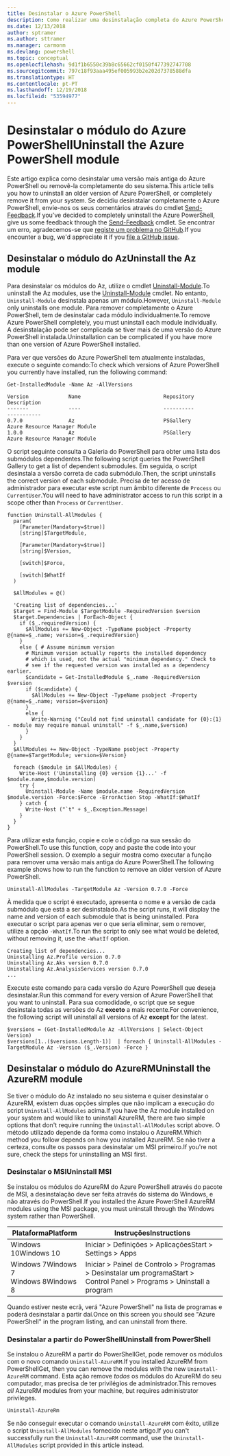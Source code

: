 ```yaml
---
title: Desinstalar o Azure PowerShell
description: Como realizar uma desinstalação completa do Azure PowerShell
ms.date: 12/13/2018
author: sptramer
ms.author: sttramer
ms.manager: carmonm
ms.devlang: powershell
ms.topic: conceptual
ms.openlocfilehash: 9d1f1b6550c39b8c65662cf0150f477392747708
ms.sourcegitcommit: 797c18f93aaa495ef005993b2e202d7378588dfa
ms.translationtype: HT
ms.contentlocale: pt-PT
ms.lasthandoff: 12/19/2018
ms.locfileid: "53594977"
---
```

# <a name="uninstall-the-azure-powershell-module"></a><span data-ttu-id="7eb97-103">Desinstalar o módulo do Azure PowerShell</span><span class="sxs-lookup"><span data-stu-id="7eb97-103">Uninstall the Azure PowerShell module</span></span>

<span data-ttu-id="7eb97-104">Este artigo explica como desinstalar uma versão mais antiga do Azure PowerShell ou removê-la completamente do seu sistema.</span><span class="sxs-lookup"><span data-stu-id="7eb97-104">This article tells you how to uninstall an older version of Azure PowerShell, or completely remove it from your system.</span></span> <span data-ttu-id="7eb97-105">Se decidiu desinstalar completamente o Azure PowerShell, envie-nos os seus comentários através do cmdlet [Send-Feedback](/powershell/module/az.accounts/send-feedback).</span><span class="sxs-lookup"><span data-stu-id="7eb97-105">If you've decided to completely uninstall the Azure PowerShell, give us some feedback through the [Send-Feedback](/powershell/module/az.accounts/send-feedback) cmdlet.</span></span>
<span data-ttu-id="7eb97-106">Se encontrar um erro, agradecemos-se que [registe um problema no GitHub](https://github.com/azure/azure-powershell/issues).</span><span class="sxs-lookup"><span data-stu-id="7eb97-106">If you encounter a bug, we'd appreciate it if you [file a GitHub issue](https://github.com/azure/azure-powershell/issues).</span></span>

## <a name="uninstall-the-az-module"></a><span data-ttu-id="7eb97-107">Desinstalar o módulo do Az</span><span class="sxs-lookup"><span data-stu-id="7eb97-107">Uninstall the Az module</span></span>

<span data-ttu-id="7eb97-108">Para desinstalar os módulos do Az, utilize o cmdlet [Uninstall-Module](/powershell/module/powershellget/uninstall-module).</span><span class="sxs-lookup"><span data-stu-id="7eb97-108">To uninstall the Az modules, use the [Uninstall-Module](/powershell/module/powershellget/uninstall-module) cmdlet.</span></span> <span data-ttu-id="7eb97-109">No entanto, `Uninstall-Module` desinstala apenas um módulo.</span><span class="sxs-lookup"><span data-stu-id="7eb97-109">However, `Uninstall-Module` only uninstalls one module.</span></span> <span data-ttu-id="7eb97-110">Para remover completamente o Azure PowerShell, tem de desinstalar cada módulo individualmente.</span><span class="sxs-lookup"><span data-stu-id="7eb97-110">To remove Azure PowerShell completely, you must uninstall each module individually.</span></span> <span data-ttu-id="7eb97-111">A desinstalação pode ser complicada se tiver mais de uma versão do Azure PowerShell instalada.</span><span class="sxs-lookup"><span data-stu-id="7eb97-111">Uninstallation can be complicated if you have more than one version of Azure PowerShell installed.</span></span>

<span data-ttu-id="7eb97-112">Para ver que versões do Azure PowerShell tem atualmente instaladas, execute o seguinte comando:</span><span class="sxs-lookup"><span data-stu-id="7eb97-112">To check which versions of Azure PowerShell you currently have installed, run the following command:</span></span>

```powershell-interactive
Get-InstalledModule -Name Az -AllVersions
```

```output
Version             Name                           Repository           Description
-------             ----                           ----------           -----------
0.7.0               Az                             PSGallery            Azure Resource Manager Module
1.0.0               Az                             PSGallery            Azure Resource Manager Module
```

<span data-ttu-id="7eb97-113">O script seguinte consulta a Galeria do PowerShell para obter uma lista dos submódulos dependentes.</span><span class="sxs-lookup"><span data-stu-id="7eb97-113">The following script queries the PowerShell Gallery to get a list of dependent submodules.</span></span> <span data-ttu-id="7eb97-114">Em seguida, o script desinstala a versão correta de cada submódulo.</span><span class="sxs-lookup"><span data-stu-id="7eb97-114">Then, the script uninstalls the correct version of each submodule.</span></span> <span data-ttu-id="7eb97-115">Precisa de ter acesso de administrador para executar este script num âmbito diferente de `Process` ou `CurrentUser`.</span><span class="sxs-lookup"><span data-stu-id="7eb97-115">You will need to have administrator access to run this script in a scope other than `Process` or `CurrentUser`.</span></span>

```powershell-interactive
function Uninstall-AllModules {
  param(
    [Parameter(Mandatory=$true)]
    [string]$TargetModule,

    [Parameter(Mandatory=$true)]
    [string]$Version,

    [switch]$Force,

    [switch]$WhatIf
  )
  
  $AllModules = @()
  
  'Creating list of dependencies...'
  $target = Find-Module $TargetModule -RequiredVersion $version
  $target.Dependencies | ForEach-Object {
    if ($_.requiredVersion) {
      $AllModules += New-Object -TypeName psobject -Property @{name=$_.name; version=$_.requiredVersion}
    }
    else { # Assume minimum version
      # Minimum version actually reports the installed dependency
      # which is used, not the actual "minimum dependency." Check to
      # see if the requested version was installed as a dependency earlier.
      $candidate = Get-InstalledModule $_.name -RequiredVersion $version
      if ($candidate) {
        $AllModules += New-Object -TypeName psobject -Property @{name=$_.name; version=$version}
      }
      else {
        Write-Warning ("Could not find uninstall candidate for {0}:{1} - module may require manual uninstall" -f $_.name,$version)
      }
    }
  }
  $AllModules += New-Object -TypeName psobject -Property @{name=$TargetModule; version=$Version}

  foreach ($module in $AllModules) {
    Write-Host ('Uninstalling {0} version {1}...' -f $module.name,$module.version)
    try {
      Uninstall-Module -Name $module.name -RequiredVersion $module.version -Force:$Force -ErrorAction Stop -WhatIf:$WhatIf
    } catch {
      Write-Host ("`t" + $_.Exception.Message)
    }
  }
}
```

<span data-ttu-id="7eb97-116">Para utilizar esta função, copie e cole o código na sua sessão do PowerShell.</span><span class="sxs-lookup"><span data-stu-id="7eb97-116">To use this function, copy and paste the code into your PowerShell session.</span></span> <span data-ttu-id="7eb97-117">O exemplo a seguir mostra como executar a função para remover uma versão mais antiga do Azure PowerShell.</span><span class="sxs-lookup"><span data-stu-id="7eb97-117">The following example shows how to run the function to remove an older version of Azure PowerShell.</span></span>

```powershell-interactive
Uninstall-AllModules -TargetModule Az -Version 0.7.0 -Force
```

<span data-ttu-id="7eb97-118">À medida que o script é executado, apresenta o nome e a versão de cada submódulo que está a ser desinstalado.</span><span class="sxs-lookup"><span data-stu-id="7eb97-118">As the script runs, it will display the name and version of each submodule that is being uninstalled.</span></span> <span data-ttu-id="7eb97-119">Para executar o script para apenas ver o que seria eliminar, sem o remover, utilize a opção `-WhatIf`.</span><span class="sxs-lookup"><span data-stu-id="7eb97-119">To run the script to only see what would be deleted, without removing it, use the `-WhatIf` option.</span></span>

```output
Creating list of dependencies...
Uninstalling Az.Profile version 0.7.0
Uninstalling Az.Aks version 0.7.0
Uninstalling Az.AnalysisServices version 0.7.0
...
```

<span data-ttu-id="7eb97-120">Execute este comando para cada versão do Azure PowerShell que deseja desinstalar.</span><span class="sxs-lookup"><span data-stu-id="7eb97-120">Run this command for every version of Azure PowerShell that you want to uninstall.</span></span> <span data-ttu-id="7eb97-121">Para sua comodidade, o script que se segue desinstala todas as versões do Az __exceto__ a mais recente.</span><span class="sxs-lookup"><span data-stu-id="7eb97-121">For convenience, the following script will uninstall all versions of Az __except__ for the latest.</span></span>

```powershell-interactive
$versions = (Get-InstalledModule Az -AllVersions | Select-Object Version)
$versions[1..($versions.Length-1)]  | foreach { Uninstall-AllModules -TargetModule Az -Version ($_.Version) -Force }
```

## <a name="uninstall-the-azurerm-module"></a><span data-ttu-id="7eb97-122">Desinstalar o módulo do AzureRM</span><span class="sxs-lookup"><span data-stu-id="7eb97-122">Uninstall the AzureRM module</span></span>

<span data-ttu-id="7eb97-123">Se tiver o módulo do Az instalado no seu sistema e quiser desinstalar o AzureRM, existem duas opções simples que não implicam a execução do script `Uninstall-AllModules` acima.</span><span class="sxs-lookup"><span data-stu-id="7eb97-123">If you have the Az module installed on your system and would like to uninstall AzureRM, there are two simple options that don't require running the `Uninstall-AllModules` script above.</span></span> <span data-ttu-id="7eb97-124">O método utilizado depende da forma como instalou o AzureRM.</span><span class="sxs-lookup"><span data-stu-id="7eb97-124">Which method you follow depends on how you installed AzureRM.</span></span>
<span data-ttu-id="7eb97-125">Se não tiver a certeza, consulte os passos para desinstalar um MSI primeiro.</span><span class="sxs-lookup"><span data-stu-id="7eb97-125">If you're not sure, check the steps for uninstalling an MSI first.</span></span>

### <a name="uninstall-msi"></a><span data-ttu-id="7eb97-126">Desinstalar o MSI</span><span class="sxs-lookup"><span data-stu-id="7eb97-126">Uninstall MSI</span></span>

<span data-ttu-id="7eb97-127">Se instalou os módulos do AzureRM do Azure PowerShell através do pacote de MSI, a desinstalação deve ser feita através do sistema do Windows, e não através do PowerShell.</span><span class="sxs-lookup"><span data-stu-id="7eb97-127">If you installed the Azure PowerShell AzureRM modules using the MSI package, you must uninstall through the Windows system rather than PowerShell.</span></span>

| <span data-ttu-id="7eb97-128">Plataforma</span><span class="sxs-lookup"><span data-stu-id="7eb97-128">Platform</span></span> | <span data-ttu-id="7eb97-129">Instruções</span><span class="sxs-lookup"><span data-stu-id="7eb97-129">Instructions</span></span> |
|----------|--------------|
| <span data-ttu-id="7eb97-130">Windows 10</span><span class="sxs-lookup"><span data-stu-id="7eb97-130">Windows 10</span></span> | <span data-ttu-id="7eb97-131">Iniciar > Definições > Aplicações</span><span class="sxs-lookup"><span data-stu-id="7eb97-131">Start > Settings > Apps</span></span> |
| <span data-ttu-id="7eb97-132">Windows 7</span><span class="sxs-lookup"><span data-stu-id="7eb97-132">Windows 7</span></span> </br><span data-ttu-id="7eb97-133">Windows 8</span><span class="sxs-lookup"><span data-stu-id="7eb97-133">Windows 8</span></span> | <span data-ttu-id="7eb97-134">Iniciar > Painel de Controlo > Programas > Desinstalar um programa</span><span class="sxs-lookup"><span data-stu-id="7eb97-134">Start > Control Panel > Programs > Uninstall a program</span></span> |

<span data-ttu-id="7eb97-135">Quando estiver neste ecrã, verá "Azure PowerShell" na lista de programas e poderá desinstalar a partir daí.</span><span class="sxs-lookup"><span data-stu-id="7eb97-135">Once on this screen you should see "Azure PowerShell" in the program listing, and can uninstall from there.</span></span>

### <a name="uninstall-from-powershell"></a><span data-ttu-id="7eb97-136">Desinstalar a partir do PowerShell</span><span class="sxs-lookup"><span data-stu-id="7eb97-136">Uninstall from PowerShell</span></span>

<span data-ttu-id="7eb97-137">Se instalou o AzureRM a partir do PowerShellGet, pode remover os módulos com o novo comando `Uninstall-AzureRM`.</span><span class="sxs-lookup"><span data-stu-id="7eb97-137">If you installed AzureRM from PowerShellGet, then you can remove the modules with the new `Uninstall-AzureRM` command.</span></span> <span data-ttu-id="7eb97-138">Esta ação remove _todos_ os módulos do AzureRM do seu computador, mas precisa de ter privilégios de administrador.</span><span class="sxs-lookup"><span data-stu-id="7eb97-138">This removes _all_ AzureRM modules from your machine, but requires administrator privileges.</span></span>

```powershell-interactive
Uninstall-AzureRm
```

<span data-ttu-id="7eb97-139">Se não conseguir executar o comando `Uninstall-AzureRM` com êxito, utilize o script `Uninstall-AllModules` fornecido neste artigo.</span><span class="sxs-lookup"><span data-stu-id="7eb97-139">If you can't successfully run the `Uninstall-AzureRM` command, use the `Uninstall-AllModules` script provided in this article instead.</span></span>